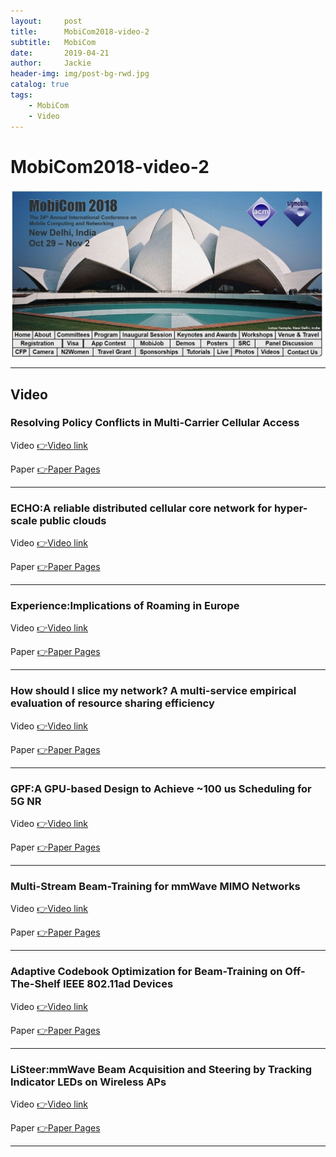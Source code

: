 ```yaml
---
layout:     post
title:      MobiCom2018-video-2
subtitle:   MobiCom
date:       2019-04-21
author:     Jackie
header-img: img/post-bg-rwd.jpg
catalog: true
tags:
    - MobiCom
    - Video
---
```


# MobiCom2018-video-2

![](https://raw.githubusercontent.com/a416485164/a416485164.github.io/master/img/MobiCom2018_1.jpg)

***

## Video

### Resolving Policy Conflicts in Multi-Carrier Cellular Access

<p>Video <a href="https://www.youtube.com/watch?v=aH741eAXxSU&feature=youtu.be">👉Video link</a>

<p>Paper <a href="https://www.cs.purdue.edu/homes/chunyi/pubs/mobicom18-yuan.pdf">👉Paper Pages</a>

***

### ECHO:A reliable distributed cellular core network for hyper-scale public clouds

<p>Video <a href="https://www.youtube.com/watch?v=vf78318OG-k&feature=youtu.be">👉Video link</a>

<p>Paper <a href="https://www.microsoft.com/en-us/research/uploads/prod/2018/07/ECHO-Mobicom.pdf">👉Paper Pages</a>

***

### Experience:Implications of Roaming in Europe

<p>Video <a href="https://www.youtube.com/watch?v=LKpUpcjy4b0&feature=youtu.be">👉Video link</a>

<p>Paper <a href="http://aura.abdn.ac.uk/bitstream/handle/2164/11656/com266e_mandalaria.pdf?sequence=1&isAllowed=y">👉Paper Pages</a>

***

### How should I slice my network? A multi-service empirical evaluation of resource sharing efficiency

<p>Video <a href="https://www.youtube.com/watch?v=djUGQphV_yE&feature=youtu.be">👉Video link</a>

<p>Paper <a href="http://eprints.networks.imdea.org/1930/1/How_Should_I_Slice_My_Network_2018_EN.pdf">👉Paper Pages</a>

***

### GPF:A GPU-based Design to Achieve ~100 us Scheduling for 5G NR

<p>Video <a href="https://www.youtube.com/watch?v=o4Wwo3O2p4E&feature=youtu.be">👉Video link</a>

<p>Paper <a href="https://par.nsf.gov/servlets/purl/10090368">👉Paper Pages</a>

***

### Multi-Stream Beam-Training for mmWave MIMO Networks

<p>Video <a href="https://www.youtube.com/watch?v=ekgxMw0-u5c&feature=youtu.be">👉Video link</a>

<p>Paper <a href="https://par.nsf.gov/servlets/purl/10075401">👉Paper Pages</a>

***

### Adaptive Codebook Optimization for Beam-Training on Off-The-Shelf IEEE 802.11ad Devices 

<p>Video <a href="https://www.youtube.com/watch?v=mHM0-DHVYo0&feature=youtu.be">👉Video link</a>

<p>Paper <a href="http://eprints.networks.imdea.org/1880/1/Adaptive_Codebook_Optimization_Beam_Training_Off-the-Shelf_IEEE%20802.11ad_Devices_2018_EN.pdf">👉Paper Pages</a>

***

### LiSteer:mmWave Beam Acquisition and Steering by Tracking Indicator LEDs on Wireless APs 

<p>Video <a href="https://www.youtube.com/watch?v=tZMRK6k4EXg&feature=youtu.be">👉Video link</a>

<p>Paper <a href="https://cpb-us-e1.wpmucdn.com/blogs.rice.edu/dist/2/3274/files/2018/07/Haider-LiSteer-ACM_MobiCom_2018-2-12yx35f.pdf">👉Paper Pages</a>

***






